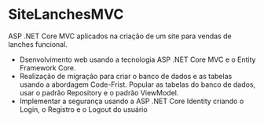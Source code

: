 # SiteLanchesMVC
ASP .NET Core MVC aplicados na criação de um site para vendas de lanches funcional.

- Dsenvolvimento web usando a tecnologia ASP .NET Core MVC e o Entity Framework Core.
- Realização de migração para criar o banco de dados e as tabelas usando a abordagem Code-Frist.
Popular as tabelas do banco de dados, usar o padrão Repository e o padrão ViewModel.
- Implementar a segurança usando a ASP .NET Core Identity criando o Login, o Registro e o Logout do usuário
